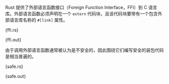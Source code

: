 Rust 提供了外部语言函数接口（Foreign Function Interface，FFI）到 C 语言库。外部语言函数必须声明在一个 `extern` 代码块，且该代码块要带有一个包含外部语言库名称的 `#[link]` 属性。

{ffi.rs}

{ffi.out}

由于调用外部语言函数通常被认为是不安全的，因此围绕它们编写安全的装包代码是相当普遍的。

{safe.rs}

{safe.out}
